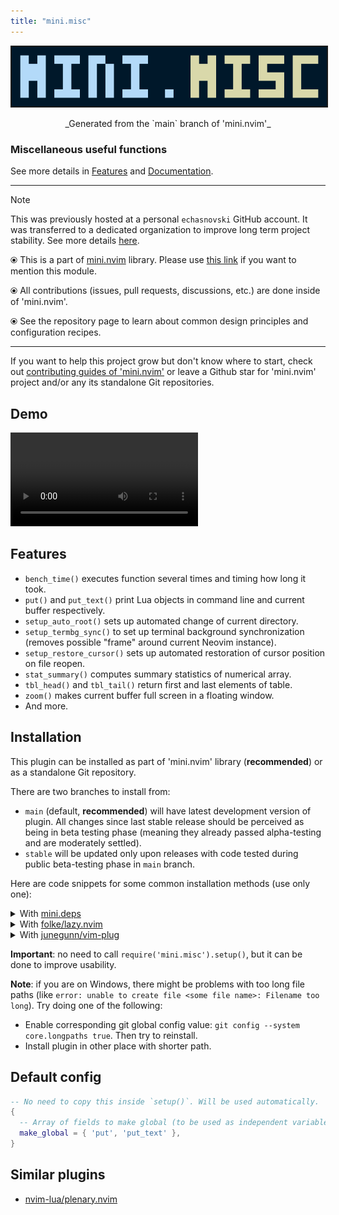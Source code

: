 ```yaml
---
title: "mini.misc"
---
```


<p align="center"> <img src="https://github.com/nvim-mini/assets/blob/main/logo-2/logo-misc_readme.png?raw=true" alt="mini.misc" style="max-width:100%;border:solid 2px"/> </p>
<p align="center">_Generated from the `main` branch of 'mini.nvim'_</p>


### Miscellaneous useful functions

See more details in [Features](#features) and [Documentation](../doc/mini-misc.qmd).

---

> [!NOTE]
> This was previously hosted at a personal `echasnovski` GitHub account. It was transferred to a dedicated organization to improve long term project stability. See more details [here](https://github.com/nvim-mini/mini.nvim/discussions/1970).

⦿ This is a part of [mini.nvim](https://github.com/nvim-mini/mini.nvim) library. Please use [this link](https://github.com/nvim-mini/mini.nvim/blob/main/readmes/mini-misc.md) if you want to mention this module.

⦿ All contributions (issues, pull requests, discussions, etc.) are done inside of 'mini.nvim'.

⦿ See the repository page to learn about common design principles and configuration recipes.

---

If you want to help this project grow but don't know where to start, check out [contributing guides of 'mini.nvim'](https://github.com/nvim-mini/mini.nvim/blob/main/CONTRIBUTING.md) or leave a Github star for 'mini.nvim' project and/or any its standalone Git repositories.

## Demo

![](https://github.com/nvim-mini/assets/blob/main/demo/demo-misc.mp4?raw=true)

## Features

- `bench_time()` executes function several times and timing how long it took.
- `put()` and `put_text()` print Lua objects in command line and current buffer respectively.
- `setup_auto_root()` sets up automated change of current directory.
- `setup_termbg_sync()` to set up terminal background synchronization (removes possible "frame" around current Neovim instance).
- `setup_restore_cursor()` sets up automated restoration of cursor position on file reopen.
- `stat_summary()` computes summary statistics of numerical array.
- `tbl_head()` and `tbl_tail()` return first and last elements of table.
- `zoom()` makes current buffer full screen in a floating window.
- And more.

## Installation

This plugin can be installed as part of 'mini.nvim' library (**recommended**) or as a standalone Git repository.

There are two branches to install from:

- `main` (default, **recommended**) will have latest development version of plugin. All changes since last stable release should be perceived as being in beta testing phase (meaning they already passed alpha-testing and are moderately settled).
- `stable` will be updated only upon releases with code tested during public beta-testing phase in `main` branch.

Here are code snippets for some common installation methods (use only one):

<details>
<summary>With <a href="https://github.com/nvim-mini/mini.nvim/blob/main/readmes/mini-deps.md">mini.deps</a></summary>

- 'mini.nvim' library:

    | Branch | Code snippet                                  |
    |--------|-----------------------------------------------|
    | Main   | *Follow recommended ‘mini.deps’ installation* |
    | Stable | *Follow recommended ‘mini.deps’ installation* |

- Standalone plugin:

    | Branch | Code snippet                                                   |
    |--------|----------------------------------------------------------------|
    | Main   | `add(‘nvim-mini/mini.misc’)`                                   |
    | Stable | `add({ source = ‘nvim-mini/mini.misc’, checkout = ‘stable’ })` |

</details>

<details>
<summary>With <a href="https://github.com/folke/lazy.nvim">folke/lazy.nvim</a></summary>

- 'mini.nvim' library:

    | Branch | Code snippet                                  |
    |--------|-----------------------------------------------|
    | Main   | `{ 'nvim-mini/mini.nvim', version = false },` |
    | Stable | `{ 'nvim-mini/mini.nvim', version = '*' },`   |

- Standalone plugin:

    | Branch | Code snippet                                  |
    |--------|-----------------------------------------------|
    | Main   | `{ 'nvim-mini/mini.misc', version = false },` |
    | Stable | `{ 'nvim-mini/mini.misc', version = '*' },`   |

</details>

<details>
<summary>With <a href="https://github.com/junegunn/vim-plug">junegunn/vim-plug</a></summary>

- 'mini.nvim' library:

    | Branch | Code snippet                                         |
    |--------|------------------------------------------------------|
    | Main   | `Plug 'nvim-mini/mini.nvim'`                         |
    | Stable | `Plug 'nvim-mini/mini.nvim', { 'branch': 'stable' }` |

- Standalone plugin:

    | Branch | Code snippet                                         |
    |--------|------------------------------------------------------|
    | Main   | `Plug 'nvim-mini/mini.misc'`                         |
    | Stable | `Plug 'nvim-mini/mini.misc', { 'branch': 'stable' }` |

</details>

**Important**: no need to call `require('mini.misc').setup()`, but it can be done to improve usability.

**Note**: if you are on Windows, there might be problems with too long file paths (like `error: unable to create file <some file name>: Filename too long`). Try doing one of the following:

- Enable corresponding git global config value: `git config --system core.longpaths true`. Then try to reinstall.
- Install plugin in other place with shorter path.

## Default config

```lua
-- No need to copy this inside `setup()`. Will be used automatically.
{
  -- Array of fields to make global (to be used as independent variables)
  make_global = { 'put', 'put_text' },
}
```

## Similar plugins

- [nvim-lua/plenary.nvim](https://github.com/nvim-lua/plenary.nvim)
